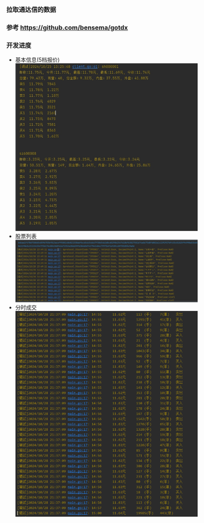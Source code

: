 ### 拉取通达信的数据
### 参考 https://github.com/bensema/gotdx


### 开发进度
* 基本信息(5档报价)
![](docs/plan20241025.png)
* 股票列表
![](docs/plan20241028-1.png)
* 分时成交
![](docs/plan20241028-2.png)